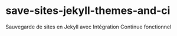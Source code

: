 # save-sites-jekyll-themes-and-ci
Sauvegarde de sites en Jekyll avec Intégration Continue fonctionnel
